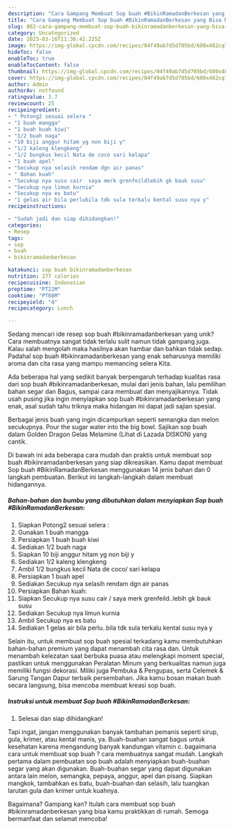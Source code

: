 ```yaml
---
description: "Cara Gampang Membuat Sop buah #BikinRamadanBerkesan yang Bisa Manjain Lidah"
title: "Cara Gampang Membuat Sop buah #BikinRamadanBerkesan yang Bisa Manjain Lidah"
slug: 862-cara-gampang-membuat-sop-buah-bikinramadanberkesan-yang-bisa-manjain-lidah
category: Uncategorized
date: 2023-03-16T11:36:42.225Z
image: https://img-global.cpcdn.com/recipes/04f49ab7d5d705bd/680x482cq70/sop-buah-bikinramadanberkesan-foto-resep-utama.jpg
hideToc: false
enableToc: true
enableTocContent: false
thumbnail: https://img-global.cpcdn.com/recipes/04f49ab7d5d705bd/680x482cq70/sop-buah-bikinramadanberkesan-foto-resep-utama.jpg
cover: https://img-global.cpcdn.com/recipes/04f49ab7d5d705bd/680x482cq70/sop-buah-bikinramadanberkesan-foto-resep-utama.jpg
author: Admin
authorAv: notfound
ratingvalue: 3.7
reviewcount: 25
recipeingredient:
- " Potong2 sesuai selera "
- "1 buah mangga"
- "1 buah buah kiwi"
- "1/2 buah naga"
- "10 biji anggur hitam yg non biji y"
- "1/2 kaleng klengkeng"
- "1/2 bungkus kecil Nata de coco sari kelapa"
- "1 buah apel"
- "Secukup nya selasih rendam dgn air panas"
- " Bahan kuah"
- "Secukup nya susu cair  saya merk grenfeildlebih gk bauk susu"
- "Secukup nya limun kurnia"
- "Secukup nya es batu"
- "1 gelas air bila perlubila tdk sula terkalu kental susu nya y"
recipeinstructions:

- "Sudah jadi dan siap dihidangkan!"
categories:
- Resep
tags:
- sop
- buah
- bikinramadanberkesan

katakunci: sop buah bikinramadanberkesan 
nutrition: 277 calories
recipecuisine: Indonesian
preptime: "PT22M"
cooktime: "PT60M"
recipeyield: "4"
recipecategory: Lunch

---
```





Sedang mencari ide resep sop buah #bikinramadanberkesan yang unik? Cara membuatnya sangat tidak terlalu sulit namun tidak gampang juga. Kalau salah mengolah maka hasilnya akan hambar dan bahkan tidak sedap. Padahal sop buah #bikinramadanberkesan yang enak seharusnya memiliki aroma dan cita rasa yang mampu memancing selera Kita.





Ada beberapa hal yang sedikit banyak berpengaruh terhadap kualitas rasa dari sop buah #bikinramadanberkesan, mulai dari jenis bahan, lalu pemilihan bahan segar dan Bagus, sampai cara membuat dan menyajikannya. Tidak usah pusing jika ingin menyiapkan sop buah #bikinramadanberkesan yang enak,      asal sudah tahu triknya maka hidangan ini dapat jadi sajian spesial.














Berbagai jenis buah yang ingin dicampurkan seperti semangka dan melon secukupnya. Pour the sugar water into the big bowl. Sajikan sop buah dalam Golden Dragon Gelas Melamine (Lihat di Lazada DISKON) yang cantik.






Di bawah ini ada beberapa cara mudah dan praktis untuk membuat sop buah #bikinramadanberkesan yang siap dikreasikan. Kamu dapat membuat Sop buah #BikinRamadanBerkesan menggunakan 14 jenis bahan dan 0 langkah pembuatan. Berikut ini langkah-langkah dalam membuat hidangannya.

<!--inarticleads1-->

##### Bahan-bahan dan bumbu yang dibutuhkan dalam menyiapkan Sop buah #BikinRamadanBerkesan:

1. Siapkan  Potong2 sesuai selera :
1. Gunakan 1 buah mangga
1. Persiapkan 1 buah buah kiwi
1. Sediakan 1/2 buah naga
1. Siapkan 10 biji anggur hitam yg non biji y
1. Sediakan 1/2 kaleng klengkeng
1. Ambil 1/2 bungkus kecil Nata de coco/ sari kelapa
1. Persiapkan 1 buah apel
1. Sediakan Secukup nya selasih rendam dgn air panas
1. Persiapkan  Bahan kuah:
1. Siapkan Secukup nya susu cair / saya merk grenfeild..lebih gk bauk susu
1. Sediakan Secukup nya limun kurnia
1. Ambil Secukup nya es batu
1. Sediakan 1 gelas air bila perlu..bila tdk sula terkalu kental susu nya y


Selain itu, untuk membuat sop buah spesial terkadang kamu membutuhkan bahan-bahan premium yang dapat menambah cita rasa dan. Untuk menambah kelezatan saat berbuka puasa atau melengkapi moment special, pastikan untuk menggunakan Peralatan Minum yang berkualitas namun juga memiliki fungsi dekorasi. Miliki juga Pembuka &amp; Pengupas, serta Celemek &amp; Sarung Tangan Dapur terbaik persembahan. Jika kamu bosan makan buah secara langsung, bisa mencoba membuat kreasi sop buah. 

<!--inarticleads2-->

##### Instruksi untuk membuat Sop buah #BikinRamadanBerkesan:


1. Selesai dan siap dihidangkan!

Tapi ingat, jangan menggunakan banyak tambahan pemanis seperti sirup, gula, krimer, atau kental manis, ya. Buah-buahan sangat bagus untuk kesehatan karena mengandung banyak kandungan vitamin c. bagaimana cara untuk membuat sop buah ? cara membuatnya sangat mudah. Langkah pertama dalam pembuatan sop buah adalah menyiapkan buah-buahan segar yang akan digunakan. Buah-buahan segar yang dapat digunakan antara lain melon, semangka, pepaya, anggur, apel dan pisang. Siapkan mangkok, tambahkan es batu, buah-buahan dan selasih, lalu tuangkan larutan gula dan krimer untuk kuahnya. 

Bagaimana? Gampang kan? Itulah cara membuat sop buah #bikinramadanberkesan yang bisa kamu praktikkan di rumah. Semoga bermanfaat dan selamat mencoba!
